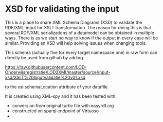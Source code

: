 # XSD for validating the input

This is a place to share XML Schema Diagrams (XSD) to validate the RDF/XML-input for XSLT transformation. The reason for doing this is that several RDF/XML serializations of a  datamodel can be obtained in multiple ways. There is as we start  no way to know if the output in every case will be similar.  Providing  an XSD will help solving issues when changing tools.

This schema (actually five for every target namespace one) in raw form can directly be used from github by adding

https://raw.githubusercontent.com/LOD-Onderwijsregistratie/LOD2XMI/master/source/input-xsd/XSLT%20Inputvalidatie%20v01.xsd

to the  xsi:schemaLocation attribute of your datafile.

It is created using XML-spy and it has been tested with:

* conversion from original turtle file with easyrdf.org
* constructed on sparql endpoint of Virtuoso
* 


